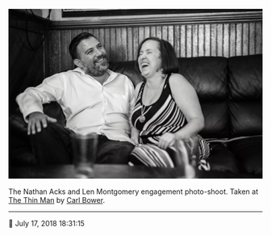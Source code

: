 ![Nathan and Len sitting in the back corner of the Thin Man](assets/0ec8fbdf1efedfea9b4acdb60ccc8fdd.webp)

The Nathan Acks and Len Montgomery engagement photo-shoot. Taken at [The Thin Man](http://www.thinmantavern.com/) by [Carl Bower](http://carlbowerphotos.com/).

- - - -

📅 July 17, 2018 18:31:15
